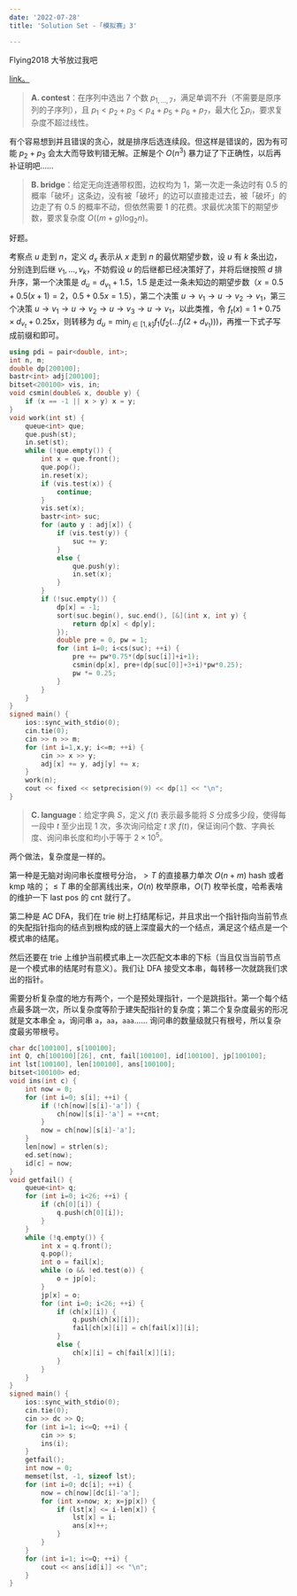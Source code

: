 ```yaml
---
date: '2022-07-28'
title: 'Solution Set -「模拟赛」3'

---
```




Flying2018 大爷放过我吧

[link。](http://222.180.160.110:1024/contest/2766)

> **A. contest**：在序列中选出 $7$ 个数 $p_{1, \dots, 7}$，满足单调不升（不需要是原序列的子序列），且 $p_1 < p_2+p_3 < p_4+p_5+p_6+p_7$，最大化 $\sum p_i$，要求复杂度不超过线性。

有个容易想到并且错误的贪心，就是排序后选连续段。但这样是错误的，因为有可能 $p_2+p_3$ 会太大而导致判错无解。正解是个 $O(n^3)$ 暴力证了下正确性，以后再补证明吧……

> **B. bridge**：给定无向连通带权图，边权均为 $1$，第一次走一条边时有 $0.5$ 的概率「破坏」这条边，没有被「破坏」的边可以直接走过去，被「破坏」的边走了有 $0.5$ 的概率不动，但依然需要 $1$ 的花费。求最优决策下的期望步数，要求复杂度 $O((m+g) \log_2 n)$。

好题。

考察点 $u$ 走到 $n$，定义 $d_x$ 表示从 $x$ 走到 $n$ 的最优期望步数，设 $u$ 有 $k$ 条出边，分别连到后继 $v_1, \dots, v_k$，不妨假设 $u$ 的后继都已经决策好了，并将后继按照 $d$ 排升序，第一个决策是 $d_u = d_{v_1}+1.5$，$1.5$ 是走过一条未知边的期望步数（$x = 0.5+0.5(x+1) = 2$，$0.5+0.5x = 1.5$），第二个决策 $u \rightarrow v_1 \rightarrow u \rightarrow v_2 \rightarrow v_1$，第三个决策 $u \rightarrow v_1 \rightarrow u \rightarrow v_2 \rightarrow u \rightarrow v_3 \rightarrow u \rightarrow v_1$，以此类推，令 $f_t(x) = 1+0.75 \times d_{v_t}+0.25x$，则转移为 $\displaystyle d_u = \min_{j \in [1, k]} f_1(f_2(...f_j(2+d_{v_1})))$，再推一下式子写成前缀和即可。

```cpp
using pdi = pair<double, int>;
int n, m;
double dp[200100];
bastr<int> adj[200100];
bitset<200100> vis, in;
void csmin(double& x, double y) {
    if (x == -1 || x > y) x = y;
}
void work(int st) {
    queue<int> que;
    que.push(st);
    in.set(st);
    while (!que.empty()) {
        int x = que.front();
        que.pop();
        in.reset(x);
        if (vis.test(x)) {
            continue;
        }
        vis.set(x);
        bastr<int> suc;
        for (auto y : adj[x]) {
            if (vis.test(y)) {
                suc += y;
            }
            else {
                que.push(y);
                in.set(x);
            }
        }
        if (!suc.empty()) {
            dp[x] = -1;
            sort(suc.begin(), suc.end(), [&](int x, int y) {
                return dp[x] < dp[y];
            });
            double pre = 0, pw = 1;
            for (int i=0; i<cs(suc); ++i) {
                pre += pw*0.75*(dp[suc[i]]+i+1);
                csmin(dp[x], pre+(dp[suc[0]]+3+i)*pw*0.25);
                pw *= 0.25;
            }
        }
    }
}
signed main() {
    ios::sync_with_stdio(0);
    cin.tie(0);
    cin >> n >> m;
    for (int i=1,x,y; i<=m; ++i) {
        cin >> x >> y;
        adj[x] += y, adj[y] += x;
    }
    work(n);
    cout << fixed << setprecision(9) << dp[1] << "\n";
}
```

> **C. language**：给定字典 $S$，定义 $f(t)$ 表示最多能将 $S$ 分成多少段，使得每一段中 $t$ 至少出现 $1$ 次，多次询问给定 $t$ 求 $f(t)$，保证询问个数、字典长度、询问串长度和均小于等于 $2 \times 10^5$。

两个做法，复杂度是一样的。

第一种是无脑对询问串长度根号分治，$> T$ 的直接暴力单次 $O(n+m)$ hash 或者 kmp 啥的；$\leqslant T$ 串的全部离线出来，$O(n)$ 枚举原串，$O(T)$ 枚举长度，哈希表啥的维护一下 last pos 的 cnt 就行了。

第二种是 AC DFA，我们在 trie 树上打结尾标记，并且求出一个指针指向当前节点的失配指针指向的结点到根构成的链上深度最大的一个结点，满足这个结点是一个模式串的结尾。

然后还要在 trie 上维护当前模式串上一次匹配文本串的下标（当且仅当当前节点是一个模式串的结尾时有意义）。我们让 DFA 接受文本串，每转移一次就跳我们求出的指针。

需要分析复杂度的地方有两个，一个是预处理指针，一个是跳指针。第一个每个结点最多跳一次，所以复杂度等阶于建失配指针的复杂度；第二个复杂度最劣的形况就是文本串全 $\texttt{a}$，询问串 $\texttt{a}$，$\texttt{aa}$，$\texttt{aaa}$…… 询问串的数量级就只有根号，所以复杂度最劣带根号。

```cpp
char dc[100100], s[100100];
int Q, ch[100100][26], cnt, fail[100100], id[100100], jp[100100];
int lst[100100], len[100100], ans[100100];
bitset<100100> ed;
void ins(int c) {
    int now = 0;
    for (int i=0; s[i]; ++i) {
        if (!ch[now][s[i]-'a']) {
            ch[now][s[i]-'a'] = ++cnt;
        }
        now = ch[now][s[i]-'a'];
    }
    len[now] = strlen(s);
    ed.set(now);
    id[c] = now;
}
void getfail() {
    queue<int> q;
    for (int i=0; i<26; ++i) {
        if (ch[0][i]) {
            q.push(ch[0][i]);
        }
    }
    while (!q.empty()) {
        int x = q.front();
        q.pop();
        int o = fail[x];
        while (o && !ed.test(o)) {
            o = jp[o];
        }
        jp[x] = o;
        for (int i=0; i<26; ++i) {
            if (ch[x][i]) {
                q.push(ch[x][i]);
                fail[ch[x][i]] = ch[fail[x]][i];
            }
            else {
                ch[x][i] = ch[fail[x]][i];
            }
        }
    }
}
signed main() {
    ios::sync_with_stdio(0);
    cin.tie(0);
    cin >> dc >> Q;
    for (int i=1; i<=Q; ++i) {
        cin >> s;
        ins(i);
    }
    getfail();
    int now = 0;
    memset(lst, -1, sizeof lst);
    for (int i=0; dc[i]; ++i) {
        now = ch[now][dc[i]-'a'];
        for (int x=now; x; x=jp[x]) {
            if (lst[x] <= i-len[x]) {
                lst[x] = i;
                ans[x]++;
            }
        }
    }
    for (int i=1; i<=Q; ++i) {
        cout << ans[id[i]] << "\n";
    }
}
```